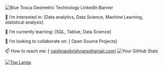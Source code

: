 

![Blue Tosca Geometric Technology Linkedln Banner](https://github.com/Vaishnavi-1413/Vaishnavi-1413/assets/132695689/b8cbd74a-0e30-4fd8-ab91-de1bab5971d8)



👀 I’m interested in: [Data analytics, Data Science, Machine Learning, statistical analysis]

🌱 I’m currently learning: [SQL, Tablue, Data Science]

💞️ I’m looking to collaborate on: [ Open Source Projects]

📫 How to reach me: [ vaishnavikrishnanp@gmail.com]
![Your GitHub Stats](https://github-readme-stats.vercel.app/api?username=Vaishnavi-1413&show_icons=true)

[![Top Langs](https://github-readme-stats.vercel.app/api/top-langs/?username=Vaishnavi-1413&layout=compact)](https://github.com/YourUsername)



<!---
Vaishnavi-1413/Vaishnavi-1413 is a ✨ special ✨ repository because its `README.md` (this file) appears on your GitHub profile.
You can click the Preview link to take a look at your changes.
--->
